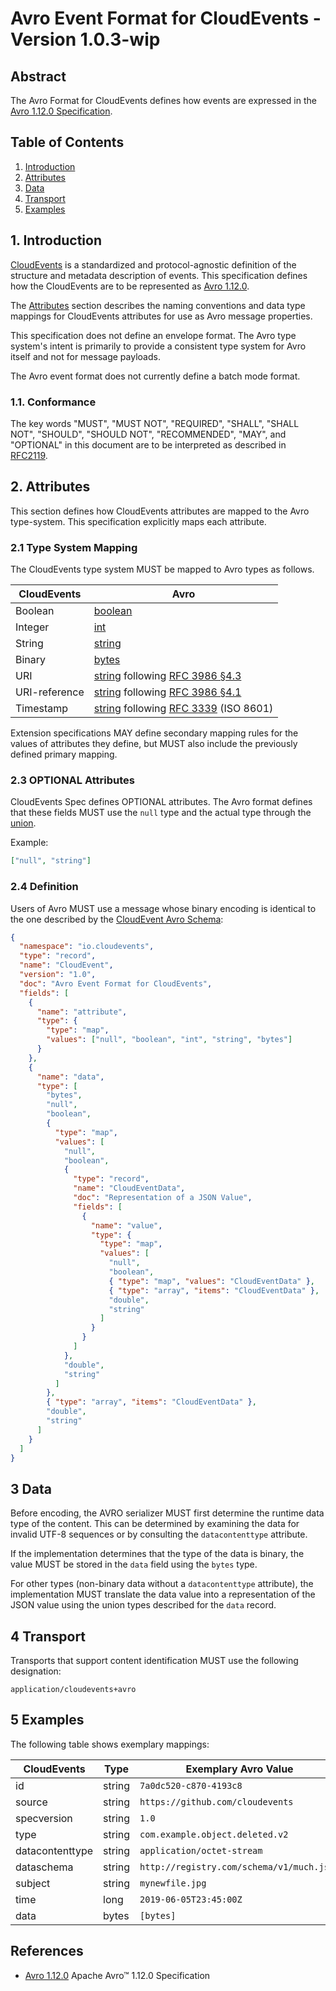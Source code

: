 # Avro Event Format for CloudEvents - Version 1.0.3-wip

## Abstract

The Avro Format for CloudEvents defines how events are expressed in
the [Avro 1.12.0 Specification][avro-spec].

## Table of Contents

1. [Introduction](#1-introduction)
2. [Attributes](#2-attributes)
3. [Data](#3-data)
4. [Transport](#4-transport)
5. [Examples](#5-examples)

## 1. Introduction

[CloudEvents][ce] is a standardized and protocol-agnostic definition of the
structure and metadata description of events. This specification defines how the
CloudEvents are to be represented as [Avro 1.12.0][avro-primitives].

The [Attributes](#2-attributes) section describes the naming conventions and
data type mappings for CloudEvents attributes for use as Avro message
properties.

This specification does not define an envelope format. The Avro type system's
intent is primarily to provide a consistent type system for Avro itself and not
for message payloads.

The Avro event format does not currently define a batch mode format.

### 1.1. Conformance

The key words "MUST", "MUST NOT", "REQUIRED", "SHALL", "SHALL NOT", "SHOULD",
"SHOULD NOT", "RECOMMENDED", "MAY", and "OPTIONAL" in this document are to be
interpreted as described in [RFC2119][rfc2119].

## 2. Attributes

This section defines how CloudEvents attributes are mapped to the Avro
type-system. This specification explicitly maps each attribute.

### 2.1 Type System Mapping

The CloudEvents type system MUST be mapped to Avro types as follows.

| CloudEvents   | Avro                                                                   |
|---------------|------------------------------------------------------------------------|
| Boolean       | [boolean][avro-primitives]                                             |
| Integer       | [int][avro-primitives]                                                 |
| String        | [string][avro-primitives]                                              |
| Binary        | [bytes][avro-primitives]                                               |
| URI           | [string][avro-primitives] following [RFC 3986 §4.3][rfc3986-section43] |
| URI-reference | [string][avro-primitives] following [RFC 3986 §4.1][rfc3986-section41] |
| Timestamp     | [string][avro-primitives] following [RFC 3339][rfc3339] (ISO 8601)     |

Extension specifications MAY define secondary mapping rules for the values of
attributes they define, but MUST also include the previously defined primary
mapping.

### 2.3 OPTIONAL Attributes

CloudEvents Spec defines OPTIONAL attributes. The Avro format defines that these
fields MUST use the `null` type and the actual type through the
[union][avro-unions].

Example:

```json
["null", "string"]
```

### 2.4 Definition

Users of Avro MUST use a message whose binary encoding is identical to the one
described by the [CloudEvent Avro Schema](cloudevents.avsc):

```json
{
  "namespace": "io.cloudevents",
  "type": "record",
  "name": "CloudEvent",
  "version": "1.0",
  "doc": "Avro Event Format for CloudEvents",
  "fields": [
    {
      "name": "attribute",
      "type": {
        "type": "map",
        "values": ["null", "boolean", "int", "string", "bytes"]
      }
    },
    {
      "name": "data",
      "type": [
        "bytes",
        "null",
        "boolean",
        {
          "type": "map",
          "values": [
            "null",
            "boolean",
            {
              "type": "record",
              "name": "CloudEventData",
              "doc": "Representation of a JSON Value",
              "fields": [
                {
                  "name": "value",
                  "type": {
                    "type": "map",
                    "values": [
                      "null",
                      "boolean",
                      { "type": "map", "values": "CloudEventData" },
                      { "type": "array", "items": "CloudEventData" },
                      "double",
                      "string"
                    ]
                  }
                }
              ]
            },
            "double",
            "string"
          ]
        },
        { "type": "array", "items": "CloudEventData" },
        "double",
        "string"
      ]
    }
  ]
}
```

## 3 Data

Before encoding, the AVRO serializer MUST first determine the runtime data type
of the content. This can be determined by examining the data for invalid UTF-8
sequences or by consulting the `datacontenttype` attribute.

If the implementation determines that the type of the data is binary, the value
MUST be stored in the `data` field using the `bytes` type.

For other types (non-binary data without a `datacontenttype` attribute), the
implementation MUST translate the data value into a representation of the JSON
value using the union types described for the `data` record.

## 4 Transport

Transports that support content identification MUST use the following designation:

```text
application/cloudevents+avro
```

## 5 Examples

The following table shows exemplary mappings:

| CloudEvents     | Type   | Exemplary Avro Value                      |
|-----------------|--------|-------------------------------------------|
| id              | string | `7a0dc520-c870-4193c8`                    |
| source          | string | `https://github.com/cloudevents`          |
| specversion     | string | `1.0`                                     |
| type            | string | `com.example.object.deleted.v2`           |
| datacontenttype | string | `application/octet-stream`                |
| dataschema      | string | `http://registry.com/schema/v1/much.json` |
| subject         | string | `mynewfile.jpg`                           |
| time            | long   | `2019-06-05T23:45:00Z`                    |
| data            | bytes  | `[bytes]`                                 |

## References

- [Avro 1.12.0][avro-spec] Apache Avro™ 1.12.0 Specification

[avro-spec]: http://avro.apache.org/docs/1.12.0/spec.html
[avro-primitives]: http://avro.apache.org/docs/1.12.0/spec.html#schema_primitive
[avro-logical-types]: http://avro.apache.org/docs/1.12.0/spec.html#Logical+Types
[avro-unions]: http://avro.apache.org/docs/1.12.0/spec.html#Unions
[ce]: ../spec.md
[rfc2119]: https://tools.ietf.org/html/rfc2119
[rfc3986-section41]: https://tools.ietf.org/html/rfc3986#section-4.1
[rfc3986-section43]: https://tools.ietf.org/html/rfc3986#section-4.3
[rfc3339]: https://tools.ietf.org/html/rfc3339
